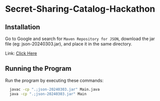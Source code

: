 # Secret-Sharing-Catalog-Hackathon

## Installation

Go to Google and search for `Maven Repository for JSON`, download the jar file (eg: json-20240303.jar), and place it in the same directory.

Link: [Click Here](https://repo1.maven.org/maven2/org/json/json/20240303/)

## Running the Program

Run the program by executing these commands:

```bash
  javac -cp ".;json-20240303.jar" Main.java
  java -cp ".;json-20240303.jar" Main
```
